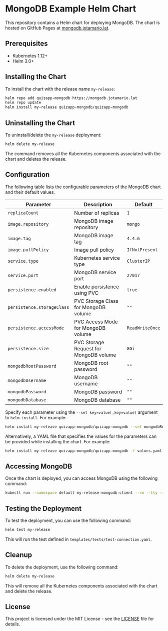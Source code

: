 # MongoDB Example Helm Chart

This repository contains a Helm chart for deploying MongoDB. The chart is hosted on GitHub Pages at [mongodb.jotamario.lat](https://mongodb.jotamario.lat).

## Prerequisites

- Kubernetes 1.12+
- Helm 3.0+

## Installing the Chart

To install the chart with the release name `my-release`:

```bash
helm repo add quizapp-mongodb https://mongodb.jotamario.lat
helm repo update
helm install my-release quizapp-mongodb/quizapp-mongodb
```

## Uninstalling the Chart

To uninstall/delete the `my-release` deployment:

```bash
helm delete my-release
```

The command removes all the Kubernetes components associated with the chart and deletes the release.

## Configuration

The following table lists the configurable parameters of the MongoDB chart and their default values.

| Parameter                | Description                           | Default                        |
|--------------------------|---------------------------------------|--------------------------------|
| `replicaCount`           | Number of replicas                    | `1`                            |
| `image.repository`       | MongoDB image repository              | `mongo`                        |
| `image.tag`              | MongoDB image tag                     | `4.4.6`                        |
| `image.pullPolicy`       | Image pull policy                     | `IfNotPresent`                 |
| `service.type`           | Kubernetes service type               | `ClusterIP`                    |
| `service.port`           | MongoDB service port                  | `27017`                        |
| `persistence.enabled`    | Enable persistence using PVC          | `true`                         |
| `persistence.storageClass`| PVC Storage Class for MongoDB volume | `""`                           |
| `persistence.accessMode` | PVC Access Mode for MongoDB volume    | `ReadWriteOnce`                |
| `persistence.size`       | PVC Storage Request for MongoDB volume| `8Gi`                          |
| `mongodbRootPassword`    | MongoDB root password                 | `""`                           |
| `mongodbUsername`        | MongoDB username                      | `""`                           |
| `mongodbPassword`        | MongoDB password                      | `""`                           |
| `mongodbDatabase`        | MongoDB database                      | `""`                           |

Specify each parameter using the `--set key=value[,key=value]` argument to `helm install`. For example:

```bash
helm install my-release quizapp-mongodb/quizapp-mongodb --set mongodbRootPassword=secretpassword,mongodbUsername=my-user,mongodbPassword=my-password,mongodbDatabase=my-database
```

Alternatively, a YAML file that specifies the values for the parameters can be provided while installing the chart. For example:

```bash
helm install my-release quizapp-mongodb/quizapp-mongodb -f values.yaml
```

## Accessing MongoDB

Once the chart is deployed, you can access MongoDB using the following command:

```bash
kubectl run --namespace default my-release-mongodb-client --rm --tty -i --restart='Never' --image docker.io/bitnami/mongodb:4.4.6-debian-10-r0 --command -- mongo --host my-release-mongodb
```

## Testing the Deployment

To test the deployment, you can use the following command:

```bash
helm test my-release
```

This will run the test defined in `templates/tests/test-connection.yaml`.

## Cleanup

To delete the deployment, use the following command:

```bash
helm delete my-release
```

This will remove all the Kubernetes components associated with the chart and delete the release.

## License

This project is licensed under the MIT License - see the [LICENSE](LICENSE) file for details.
